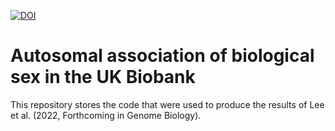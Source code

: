 [![DOI](https://zenodo.org/badge/447054902.svg)](https://zenodo.org/badge/latestdoi/447054902)

# Autosomal association of biological sex in the UK Biobank
This repository stores the code that were used to produce the results of Lee et al. (2022, Forthcoming in Genome Biology).
